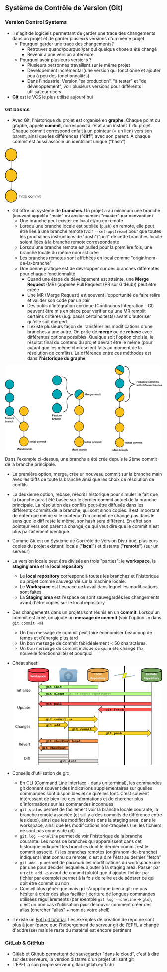 ## Système de Contrôle de Version (Git)
### Version Control Systems
+ Il s'agit de logiciels permettant de garder une trace des changements dans un projet et de garder plusieurs versions d'un même projet
  + Pourquoi garder une trace des changements?
    + Retrouver quand/pourquoi/par qui quelque chose a été changé
    + Revenir à une version antérieure
  + Pourquoi avoir plusieurs versions ?
    + Plusieurs personnes travaillent sur le même projet
    + Dévelopement incrémental (une version qui fonctionne et ajouter peu à peu des fonctionnalités)
    + Dans l'industrie: Version "en production", "à tester" et "de développement", voir plusieurs versions pour différents utilisat·eur·rice·s
+ [**Git**](https://git-scm.com/docs/gittutorial) est le VCS le plus utilisé aujourd'hui
### Git basics
+ Avec Git, l'historique du projet est organisé en **graphe**. Chaque point du graphe, appelé **commit**, correspond à l'état à un instant T du projet. Chaque commit correspond enfait à un pointeur (= un lien) vers son parent, ainsi que les différences ("**diff**") avec son parent. À chaque commit est aussi associé un identifiant unique ("hash")

![](https://github.com/ArcaniteSolutions/s4s/blob/main/Git/git_graph.png)

+ Git offre un système de **branches**. Un projet a au minimum une branche (souvent appelée "main" ou anciennement "master" par convention)
  + Une branche peut exister en local et/ou en remote
  + Lorsqu'une branche locale est publiée (`push`) en remote, elle peut être liée à une branche remote (voir `--set-upstream`) pour que toutes les prochaines instructions de "push"/"pull" de cette branches locale soient liées à la branche remote correspondante
  + Lorsqu'une branche remote est pulled pour la première fois, une branche locale du même nom est crée
  + Les branches remotes sont affichées en local comme "origin/nom-de-la-branche"
  + Une bonne pratique est de développer sur des branches différentes pour chaque fonctionnalité
    + Quand une étape de dévelopement est atteinte, une **Merge Request** (MR) (appelée Pull Request (PR sur GitHub)) peut être créée
    + Une MR (Merge Request) est souvent l'opportunité de faire relire et valider son code par un pair
    + Des outils d'intégration continue (Continuous Integration - CI) peuvent être mis en place pour vérifier qu'une MR remplit certains critères (e.g. passe certains tests) avant d'autoriser qu'elle soit merged
    + Il existe plusieurs façon de transférer les modifications d'une branches à une autre. On parle de **merge** ou de **rebase** avec différentes options possibles. Quelque soit l'option choisie, le résultat final du contenu du projet devrait être le même (pour autant que les même choix soient faits au moment de la résolution de conflits). La différence entre ces méthodes est dans **l'historique du graphe**
      
![](https://github.com/ArcaniteSolutions/s4s/blob/main/Git/git_graph_merge_or_rebase.png)

Dans l'exemple ci-dessus, une branche a été crée depuis le 2ème commit de la branche principale.
  + La première option, merge, crée un nouveau commit sur la branche main avec les diffs de toute la branche ainsi que les choix de résolution de conflits. 
  + La deuxième option, rebase, réécrit l'historique pour simuler le fait que la branche aurait été basée sur le dernier commit actuel de la branche principale. La résolution des conflits peut-être diffusée dans les différents commits de la branche, qui sont sinon copiés. Il est important de noter que même si le contenu d'un commit ne change pas dans le sens que le diff reste le même, son hash sera différent. En effet son pointeur vers son parent a changé, ce qui veut dire que le commit n'est plus parfaitement identique.

+ Comme Git est un Système de Contrôle de Version Distribué, plusieurs copies du projet existent: locale ("**local**") et distante ("**remote**") (sur un serveur)
+ La version locale peut être divisée en trois "parties": le **workspace**, la **staging area** et le **local repository**
    + Le **local repository** correspond à toutes les branches et l'historique du projet comme sauvegardé sur la machine locale.
    + Le **Workspace** est l'espace de travail dans lequel les modifications sont faites
    + La **Staging area** est l'espace où sont sauvegardés les changements avant d'être copiés sur le local repository
+ Des changements dans un projets sont réunis en un **commit**. Lorsqu'un commit est créé, on ajoute un **message de commit** (voir l'option `-m` dans `git commit -m`)
    + Un bon message de commit peut faire économiser beaucoup de temps et d'énergie plus tard
    + Un bon message de commit fait idéalement < 50 charactères.
    + Un bon message de commit indique ce qui a été changé (fix, nouvelle fonctionnalité) et pourquoi
+ Cheat sheet:
![](https://github.com/ArcaniteSolutions/s4s/blob/main/Git/git_cheatsheet.png)
+ Conseils d'utilisation de git:
    + En CLI (Command Line Interface - dans un terminal), les commandes git donnent souvent des indications supplémentaires sur quelles commandes sont disponibles et ce qu'elles font. C'est souvent intéressant de bien lire ces informations et de chercher plus d'informations sur les commandes inconnues
    + `git status` permet de facilement voir la branche locale courante, la branche remote associée (et si il y a des commits de différence entre les deux), ainsi que les modifications dans la staging area, dans le workspace, ainsi que les modifications non-traquées (i.e. les fichiers ne sont pas connus de git)
    + `git log --oneline` permet de voir l'historique de la branche courante. Les noms de branches qui apparaissent dans cet historique indiquent les branches dont le dernier commit est le commit associé. /!\ les branches remotes (origin/nom-de-branche) indiquent l'état connu du remote, c'est à dire l'état au dernier "fetch"
    + `git add -p` permet de parcourir les modifications du workspace une par une pour décider lesquelles ajouter à la staging area. Passer par un `git add -p` avant de commit (plutôt que d'ajouter fichier par fichier par exemple) permet à la fois de relire et de séparer ce qui doit être commit ou non
    + Conseil plus générique mais qui s'appplique bien à git: ne pas hésiter à créer des alias faciliter l'écriture de longues commandes utilisées régulièrements (par exemple `git log --oneline` -> `glo`), c'est un bon cas d'utilisation pour découvrir comment créer des alias (chercher "alias" + nom de votre shell)

+ Il existe un [Epfl git tutorial](https://wiki.epfl.ch/git-epfl/documents/git.html). Les exemples de création de repo ne sont plus à jour (parce que l'hébergement de serveur git de l'EPFL a changé d'addresse) mais le reste du matériel est encore pertinent
### GitLab & GitHub
+ Gitlab et Github permettent de sauvegarder "dans le cloud", c'est à dire sur des serveurs, la version distante d'un projet utilisant git
+ L'EPFL a son propre serveur gitlab (gitlab.epfl.ch)
